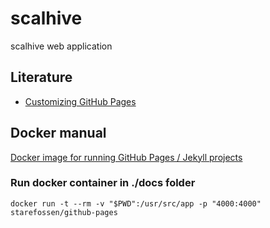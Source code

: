 # scalhive
scalhive web application

## Literature
 - [Customizing GitHub Pages](https://help.github.com/categories/customizing-github-pages/)


## Docker manual
[Docker image for running GitHub Pages / Jekyll projects](https://hub.docker.com/r/starefossen/github-pages/)

### Run docker container in ./docs folder
```
docker run -t --rm -v "$PWD":/usr/src/app -p "4000:4000" starefossen/github-pages
```
